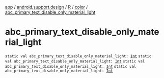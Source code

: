 [app](../../../index.md) / [android.support.design](../../index.md) / [R](../index.md) / [color](index.md) / [abc_primary_text_disable_only_material_light](.)

# abc_primary_text_disable_only_material_light

`static val abc_primary_text_disable_only_material_light: `[`Int`](https://kotlinlang.org/api/latest/jvm/stdlib/kotlin/-int/index.html)
`static val abc_primary_text_disable_only_material_light: `[`Int`](https://kotlinlang.org/api/latest/jvm/stdlib/kotlin/-int/index.html)
`static val abc_primary_text_disable_only_material_light: `[`Int`](https://kotlinlang.org/api/latest/jvm/stdlib/kotlin/-int/index.html)
`static val abc_primary_text_disable_only_material_light: `[`Int`](https://kotlinlang.org/api/latest/jvm/stdlib/kotlin/-int/index.html)